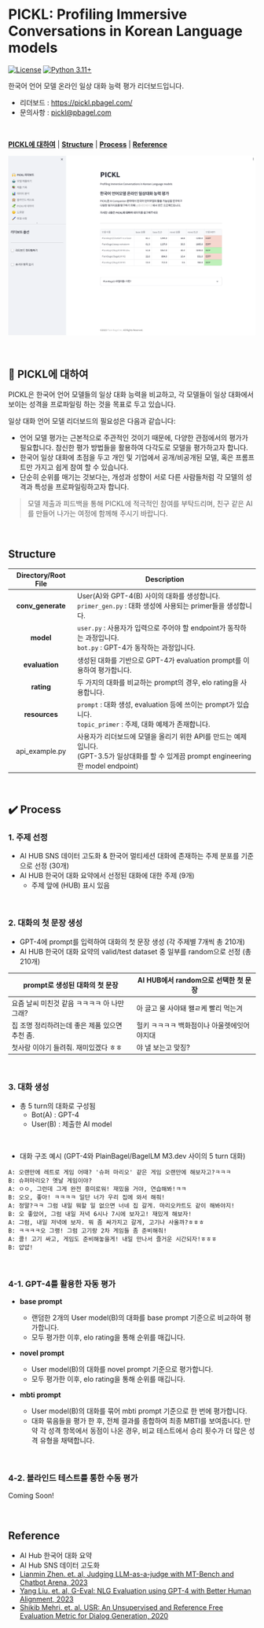 # PICKL: Profiling Immersive Conversations in Korean Language models
[![License](https://img.shields.io/badge/License-Apache_2.0-green.svg)](https://github.com/tatsu-lab/stanford_alpaca/blob/main/LICENSE) 
[![Python 3.11+](https://img.shields.io/badge/python-3.11+-blue.svg)](https://www.python.org/downloads/release/python-311/)

한국어 언어 모델 온라인 일상 대화 능력 평가 리더보드입니다.

- 리더보드 : https://pickl.pbagel.com/
- 문의사항 : pickl@pbagel.com  

&nbsp; 

[**PICKL에 대하여**](#-pickl에-대하여)
| [**Structure**](#structure)
| [**Process**](#-process)
| [**Reference**](#reference)

![PICKL image](assets/pickl.png)  

&nbsp;

## 🥒 PICKL에 대하여
PICKL은 한국어 언어 모델들의 일상 대화 능력을 비교하고, 각 모델들이 일상 대화에서 보이는 성격을 프로파일링 하는 것을 목표로 두고 있습니다.

일상 대화 언어 모델 리더보드의 필요성은 다음과 같습니다:

- 언어 모델 평가는 근본적으로 주관적인 것이기 때문에, 다양한 관점에서의 평가가 필요합니다. 참신한 평가 방법들을 활용하여 다각도로 모델을 평가하고자 합니다.
- 한국어 일상 대화에 초점을 두고 개인 및 기업에서 공개/비공개된 모델, 혹은 프롬프트만 가지고 쉽게 참여 할 수 있습니다.
- 단순히 순위를 매기는 것보다는, 개성과 성향이 서로 다른 사람들처럼 각 모델의 성격과 특성을 프로파일링하고자 합니다.


> 모델 제출과 피드백을 통해 PICKL에 적극적인 참여를 부탁드리며, 친구 같은 AI를 만들어 나가는 여정에 함께해 주시기 바랍니다.  

&nbsp; 

## Structure
| **Directory**/Root File | Description                                                                                          |
|:-------------------:|------------------------------------------------------------------------------------------------------|
|  **conv_generate**  | User(A)와 GPT-4(B) 사이의 대화를 생성합니다. <br/> `primer_gen.py` : 대화 생성에 사용되는 primer들을 생성합니다.                      |
|      **model**      | `user.py` : 사용자가 입력으로 주어야 할 endpoint가 동작하는 과정입니다.  <br/> `bot.py` : GPT-4가 동작하는 과정입니다. |
|   **evaluation**    | 생성된 대화를 기반으로 GPT-4가 evaluation prompt를 이용하여 평가합니다.                                                   |
|     **rating**      | 두 가지의 대화를 비교하는 prompt의 경우, elo rating을 사용합니다.                                                        |
|    **resources**    | `prompt` : 대화 생성, evaluation 등에 쓰이는 prompt가 있습니다. <br/> `topic_primer` : 주제, 대화 예제가 존재합니다. |
|   api_example.py    | 사용자가 리더보드에 모델을 올리기 위한 API를 만드는 예제입니다.<br/>(GPT-3.5가 일상대화를 할 수 있게끔 prompt engineering한 model endpoint)                                                                | 

&nbsp; 

## ✔️ Process

### 1. 주제 선정
- AI HUB SNS 데이터 고도화 & 한국어 멀티세션 대화에 존재하는 주제 분포를 기준으로 선정 (30개)
- AI HUB 한국어 대화 요약에서 선정된 대화에 대한 주제 (9개)
    - 주제 앞에 (HUB) 표시 있음  


&nbsp; 

### 2. 대화의 첫 문장 생성
- GPT-4에 prompt를 입력하여 대화의 첫 문장 생성 (각 주제별 7개씩 총 210개)
- AI HUB 한국어 대화 요약의 valid/test dataset 중 일부를 random으로 선정 (총 210개)  

|prompt로 생성된 대화의 첫 문장|AI HUB에서 random으로 선택한 첫 문장|
|---|---|
|요즘 날씨 미친것 같음 ㅋㅋㅋㅋ 아 나만 그래?|아 글고 물 사야돼 왤ㄹ케 빨리 먹는겨|
|집 조명 정리하려는데 좋은 제품 있으면 추천 좀.|헐키 ㅋㅋㅋㅋ 백화점이나 아울렛에잇어야지대|
|첫사랑 이야기 들려줘. 재미있겠다 ㅎㅎ|야 낼 보는고 맞징?|  

&nbsp; 

### 3. 대화 생성
- 총 5 turn의 대화로 구성됨
    - Bot(A) : GPT-4
    - User(B) : 제출한 AI model  
  
&nbsp; 

- 대화 구조 예시 (GPT-4와 PlainBagel/BagelLM M3.dev 사이의 5 turn 대화)
```
A: 오랜만에 레트로 게임 어때? '슈퍼 마리오' 같은 게임 오랜만에 해보자고?ㅋㅋㅋ
B: 슈퍼마리오? 옛날 게임이야?
A: ㅇㅇ, 그런데 그게 완전 흥미로워! 재밌을 거야, 연습해봐!ㅋㅋ
B: 오오, 좋아! ㅋㅋㅋㅋ 일단 너가 우리 집에 와서 해줘!
A: 정말?ㅋㅋ 그럼 내일 뭐할 일 없으면 너네 집 갈게. 마리오카트도 같이 해봐야지!
B: 오 좋았어, 그럼 내일 저녁 6시나 7시에 보자고! 재밌게 해보자!
A: 그럼, 내일 저녁에 보자. 뭐 좀 싸가지고 갈게, 고기나 사올까?ㅎㅎㅎ
B: ㅋㅋㅋㅋ오 그랭! 그럼 고기랑 2차 게임들 좀 준비해줘!
A: 콜! 고기 싸고, 게임도 준비해놓을게! 내일 만나서 즐거운 시간되자!ㅎㅎㅎ
B: 얍얍!
```
&nbsp; 


### 4-1. GPT-4를 활용한 자동 평가
- **base prompt**
  -  랜덤한 2개의 User model(B)의 대화를 base prompt 기준으로 비교하여 평가합니다.
  -  모두 평가한 이후, elo rating을 통해 순위를 매깁니다.

- **novel prompt**
  - User model(B)의 대화를 novel prompt 기준으로 평가합니다.
  - 모두 평가한 이후, elo rating을 통해 순위를 매깁니다.

- **mbti prompt**
  - User model(B)의 대화를 묶어 mbti prompt 기준으로 한 번에 평가합니다.
  - 대화 묶음들을 평가 한 후, 전체 결과를 종합하여 최종 MBTI를 보여줍니다. 만약 각 성격 항목에서 동점이 나온 경우, 비교 테스트에서 승리 횟수가 더 많은 성격 유형을 채택합니다.  

&nbsp; 

### 4-2. 블라인드 테스트를 통한 수동 평가
Coming Soon!

&nbsp; 

## Reference
- AI Hub 한국어 대화 요약
- AI Hub SNS 데이터 고도화
- [Lianmin Zhen. et. al, Judging LLM-as-a-judge with MT-Bench and Chatbot Arena, 2023](https://arxiv.org/abs/2306.05685)
- [Yang Liu. et. al, G-Eval: NLG Evaluation using GPT-4 with Better Human Alignment, 2023](https://arxiv.org/abs/2303.16634)
- [Shikib Mehri. et. al. USR: An Unsupervised and Reference Free Evaluation Metric for Dialog Generation, 2020](https://arxiv.org/abs/2004.14373)


&nbsp; 

